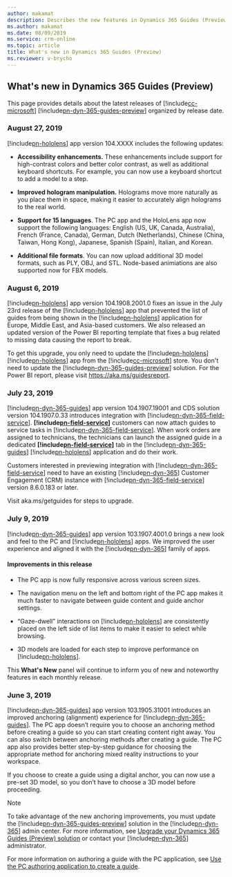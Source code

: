 ```yaml
---
author: makamat
description: Describes the new features in Dynamics 365 Guides (Preview), organized by release date
ms.author: makamat
ms.date: 08/09/2019
ms.service: crm-online
ms.topic: article
title: What's new in Dynamics 365 Guides (Preview)
ms.reviewer: v-brycho
---
```


## What's new in Dynamics 365 Guides (Preview)

This page provides details about the latest releases of [!include[cc-microsoft](../includes/cc-microsoft.md)] [!include[pn-dyn-365-guides-preview](../includes/pn-dyn-365-guides-preview.md)] organized by release date.  

### August 27, 2019
[!include[pn-hololens](../includes/pn-hololens.md)] app version 104.XXXX includes the following updates:

- **Accessibility enhancements.** These enhancements include support for high-contrast colors and better color contrast, as well as  additional keyboard shortcuts. For example, you can now use a keyboard shortcut to add a model to a step. 

- **Improved hologram manipulation.** Holograms move more naturally as you place them in space, making it easier to accurately align holograms to the real world.

- **Support for 15 languages**. The PC app and the HoloLens app now support the following languages: English (US, UK, Canada, Australia), French (France, Canada), German, Dutch (Netherlands), Chinese (China, Taiwan, Hong Kong), Japanese, Spanish (Spain), Italian, and Korean.

- **Additional file formats**. You can now upload additional 3D model formats, such as PLY, OBJ, and STL. Node-based animiations are also supported now for FBX models.

### August 6, 2019
[!include[pn-hololens](../includes/pn-hololens.md)] app version 104.1908.2001.0 fixes an issue in the July 23rd release of the [!include[pn-hololens](../includes/pn-hololens.md)] app that prevented the list of guides from being shown in the [!include[pn-hololens](../includes/pn-hololens.md)] application for Europe, Middle East, and Asia-based customers. We also released an updated version of the Power BI reporting template that fixes a bug related to missing data causing the report to break.

To get this upgrade, you only need to update the [!include[pn-hololens](../includes/pn-hololens.md)] [!include[pn-hololens](../includes/pn-hololens.md)] app from the [!include[cc-microsoft](../includes/cc-microsoft.md)] store. You don't need to update the [!include[pn-dyn-365-guides-preview](../includes/pn-dyn-365-guides-preview.md)] solution. For the Power BI report, please visit https://aka.ms/guidesreport.

### July 23, 2019

[!include[pn-dyn-365-guides](../includes/pn-dyn-365-guides.md)] app version 104.1907.19001 and CDS solution version 104.1907.0.33 introduces integration with [!include[pn-dyn-365-field-service](../includes/pn-dyn-365-field-service.md)]. **[!include[pn-field-service](../includes/pn-field-service.md)]** customers can now attach guides to service tasks in [!include[pn-dyn-365-field-service](../includes/pn-dyn-365-field-service.md)]. When work orders are assigned to technicians, the technicians can launch the assigned guide in a dedicated **[!include[pn-field-service](../includes/pn-field-service.md)]** tab in the [!include[pn-dyn-365-guides](../includes/pn-dyn-365-guides.md)] [!include[pn-hololens](../includes/pn-hololens.md)] application and do their work.

Customers interested in previewing integration with [!include[pn-dyn-365-field-service](../includes/pn-dyn-365-field-service.md)] need to have an existing [!include[pn-dyn-365](../includes/pn-dyn-365.md)] Customer Engagement (CRM) instance with [!include[pn-dyn-365-field-service](../includes/pn-dyn-365-field-service.md)] version 8.6.0.183 or later. 

Visit aka.ms/getguides for steps to upgrade.

### July 9, 2019

[!include[pn-dyn-365-guides](../includes/pn-dyn-365-guides.md)] app version 103.1907.4001.0 brings a new look and feel to the PC and [!include[pn-hololens](../includes/pn-hololens.md)] apps. We improved the user experience and aligned it with the [!include[pn-dyn-365](../includes/pn-dyn-365.md)] family of apps. 
 
#### Improvements in this release

- The PC app is now fully responsive across various screen sizes. 

- The navigation menu on the left and bottom right of the PC app makes it much faster to navigate between guide content and guide anchor settings. 
 
- “Gaze-dwell” interactions on [!include[pn-hololens](../includes/pn-hololens.md)] are consistently placed on the left side of list items to make it easier to select while browsing. 

- 3D models are loaded for each step to improve performance on [!include[pn-hololens](../includes/pn-hololens.md)].
 
This **What's New** panel will continue to inform you of new and noteworthy features in each monthly release.

### June 3, 2019

[!include[pn-dyn-365-guides](../includes/pn-dyn-365-guides.md)] app version 103.1905.31001 introduces an improved anchoring (alignment) experience for [!include[pn-dyn-365-guides](../includes/pn-dyn-365-guides.md)]. The PC app doesn’t require you to choose an anchoring method before creating a guide so you can start creating content right away. You can also switch between anchoring methods after creating a guide. The PC app also provides better step-by-step guidance for choosing the appropriate method for anchoring mixed reality instructions to your workspace.

If you choose to create a guide using a digital anchor, you can now use a pre-set 3D model, so you don’t have to choose a 3D model 
before proceeding.

> [!NOTE]
> To take advantage of the new anchoring improvements, you must update the [!include[pn-dyn-365-guides-preview](../includes/pn-dyn-365-guides-preview.md)] solution in the [!include[pn-dyn-365](../includes/pn-dyn-365.md)] 
admin center. For more information, see <a href="https://docs.microsoft.com/dynamics365/mixed-reality/guides/upgrade" target="_blank">Upgrade your Dynamics 365 Guides (Preview) solution</a> or contact your [!include[pn-dyn-365](../includes/pn-dyn-365.md)] administrator.

For more information on authoring a guide with the PC application, see <a href="https://docs.microsoft.com/dynamics365/mixed-reality/guides/pc-authoring" target="_blank">Use the PC authoring application to create a guide</a>.

